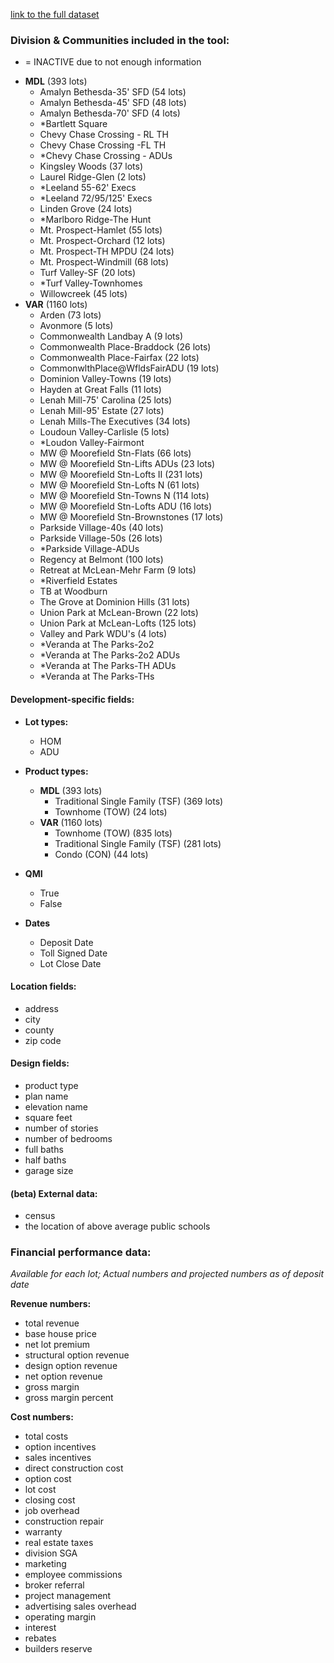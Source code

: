 [link to the full dataset](https://docs.google.com/spreadsheets/d/1Yt8bB5AArzjYrUVCXi8rJPffnok_-HHwGsFtL3QSD9o/edit?gid=34364619#gid=34364619v)

### **Division & Communities included in the tool:**
* = INACTIVE due to not enough information

 - **MDL** (393 lots)
   - Amalyn Bethesda-35' SFD (54 lots)
   - Amalyn Bethesda-45' SFD (48 lots)
   - Amalyn Bethesda-70' SFD (4 lots)
   - *Bartlett Square 
   - Chevy Chase Crossing - RL TH
   - Chevy Chase Crossing -FL TH
   - *Chevy Chase Crossing - ADUs
   - Kingsley Woods (37 lots)
   - Laurel Ridge-Glen (2 lots)
   - *Leeland 55-62' Execs
   - *Leeland 72/95/125' Execs
   - Linden Grove (24 lots)
   - *Marlboro Ridge-The Hunt
   - Mt. Prospect-Hamlet (55 lots)
   - Mt. Prospect-Orchard (12 lots)
   - Mt. Prospect-TH MPDU (24 lots)
   - Mt. Prospect-Windmill (68 lots)
   - Turf Valley-SF (20 lots)
   - *Turf Valley-Townhomes
   - Willowcreek (45 lots)
 - **VAR** (1160 lots)
   - Arden (73 lots)
   - Avonmore (5 lots)
   - Commonwealth Landbay A (9 lots)
   - Commonwealth Place-Braddock (26 lots)
   - Commonwealth Place-Fairfax (22 lots)
   - CommonwlthPlace@WfldsFairADU (19 lots)
   - Dominion Valley-Towns (19 lots)
   - Hayden at Great Falls (11 lots)
   - Lenah Mill-75' Carolina (25 lots)
   - Lenah Mill-95' Estate (27 lots)
   - Lenah Mills-The Executives (34 lots)
   - Loudoun Valley-Carlisle (5 lots)
   - *Loudon Valley-Fairmont
   - MW @ Moorefield Stn-Flats (66 lots)
   - MW @ Moorefield Stn-Lifts ADUs (23 lots)
   - MW @ Moorefield Stn-Lofts II (231 lots)
   - MW @ Moorefield Stn-Lofts N (61 lots)
   - MW @ Moorefield Stn-Towns N (114 lots)
   - MW @ Moorefield Stn-Lofts ADU (16 lots)
   - MW @ Moorefield Stn-Brownstones (17 lots)
   - Parkside Village-40s (40 lots)
   - Parkside Village-50s (26 lots)
   - *Parkside Village-ADUs
   - Regency at Belmont (100 lots)
   - Retreat at McLean-Mehr Farm (9 lots)
   - *Riverfield Estates
   - TB at Woodburn
   - The Grove at Dominion Hills (31 lots)
   - Union Park at McLean-Brown (22 lots)
   - Union Park at McLean-Lofts (125 lots)
   - Valley and Park WDU's (4 lots)
   - *Veranda at The Parks-2o2
   - *Veranda at The Parks-2o2 ADUs
   - *Veranda at The Parks-TH ADUs
   - *Veranda at The Parks-THs

#### **Development-specific fields:**
 - **Lot types:**
   - HOM
   - ADU

 - **Product types:**

   - **MDL** (393 lots)
     - Traditional Single Family (TSF) (369 lots)
     - Townhome (TOW) (24 lots)
   - **VAR** (1160 lots)
     - Townhome (TOW) (835 lots)
     - Traditional Single Family (TSF) (281 lots)
     - Condo (CON) (44 lots)

 - **QMI**
   - True
   - False

 - **Dates**
   - Deposit Date
   - Toll Signed Date
   - Lot Close Date


#### **Location fields:**
 - address
 - city
 - county
 - zip code

#### **Design fields:**
 - product type
 - plan name
 - elevation name
 - square feet
 - number of stories
 - number of bedrooms
 - full baths
 - half baths
 - garage size

#### **(beta) External data:**
 - census
 - the location of above average public schools 

### **Financial performance data:**
  *Available for each lot; Actual numbers and projected numbers as of deposit date*

**Revenue numbers:**
 - total revenue
 - base house price
 - net lot premium
 - structural option revenue
 - design option revenue
 - net option revenue
 - gross margin
 - gross margin percent

**Cost numbers:**
 - total costs
 - option incentives
 - sales incentives
 - direct construction cost
 - option cost
 - lot cost
 - closing cost
 - job overhead
 - construction repair
 - warranty
 - real estate taxes
 - division SGA
 - marketing
 - employee commissions
 - broker referral
 - project management
 - advertising sales overhead
 - operating margin
 - interest
 - rebates
 - builders reserve

